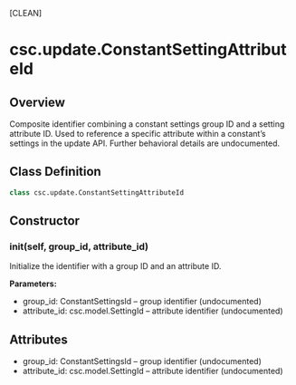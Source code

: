 [CLEAN]

# csc.update.ConstantSettingAttributeId

## Overview
Composite identifier combining a constant settings group ID and a setting attribute ID. Used to reference a specific attribute within a constant’s settings in the update API. Further behavioral details are undocumented.

## Class Definition
```python
class csc.update.ConstantSettingAttributeId
```

## Constructor

### __init__(self, group_id, attribute_id)
Initialize the identifier with a group ID and an attribute ID.

**Parameters:**
- group_id: ConstantSettingsId – group identifier (undocumented)
- attribute_id: csc.model.SettingId – attribute identifier (undocumented)

## Attributes
- group_id: ConstantSettingsId – group identifier (undocumented)
- attribute_id: csc.model.SettingId – attribute identifier (undocumented)

